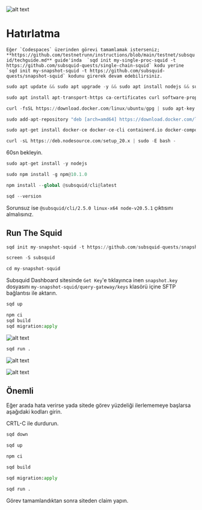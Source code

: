 ![alt text](https://i.hizliresim.com/fkj8pa5.png)


# Hatırlatma

``Eğer `Codespaces` üzerinden görevi tamamlamak isterseniz; **https://github.com/testnetrunn/instructions/blob/main/testnet/subsquid/techguide.md** guide'inda 
`sqd init my-single-proc-squid -t https://github.com/subsquid-quests/single-chain-squid` kodu yerine 
`sqd init my-snapshot-squid -t https://github.com/subsquid-quests/snapshot-squid` kodunu girerek devam edebilirsiniz.``

```python
sudo apt update && sudo apt upgrade -y && sudo apt install nodejs && sudo apt install git
```

```python
sudo apt install apt-transport-https ca-certificates curl software-properties-common -y
```

```python
curl -fsSL https://download.docker.com/linux/ubuntu/gpg | sudo apt-key add -
```

```python
sudo add-apt-repository "deb [arch=amd64] https://download.docker.com/linux/ubuntu focal stable"
```

```python
sudo apt-get install docker-ce docker-ce-cli containerd.io docker-compose-plugin -y
```

```python
curl -sL https://deb.nodesource.com/setup_20.x | sudo -E bash -
```
60sn bekleyin.

```python
sudo apt-get install -y nodejs
```

```python
sudo npm install -g npm@10.1.0
```

```python
npm install --global @subsquid/cli@latest
```

```python
sqd --version
```

Sorunsuz ise `@subsquid/cli/2.5.0 linux-x64 node-v20.5.1` çıktısını almalısınız.

## Run The Squid

```python
sqd init my-snapshot-squid -t https://github.com/subsquid-quests/snapshot-squid
```

```python
screen -S subsquid
```

```python
cd my-snapshot-squid
```

Subsquid Dashboard sitesinde `Get Key`'e tıklayınca inen `snapshot.key` dosyasını `my-snapshot-squid/query-gateway/keys` klasörü içine SFTP bağlantısı ile aktarın.

```python
sqd up
```

```python
npm ci
sqd build
sqd migration:apply
```
![alt text](https://i.hizliresim.com/ezytgp1.png)


```python
sqd run .
```
![alt text](https://i.hizliresim.com/22oggzg.png)

![alt text](https://i.hizliresim.com/5l2wd3z.png)


## Önemli
Eğer arada hata verirse yada sitede görev yüzdeliği ilerlememeye başlarsa aşağıdaki kodları girin.

CRTL-C ile durdurun.

```python
sqd down
```

```python
sqd up
```

```python
npm ci
```

```python
sqd build
```

```python
sqd migration:apply
```

```python
sqd run .
```

Görev tamamlandıktan sonra siteden claim yapın.


